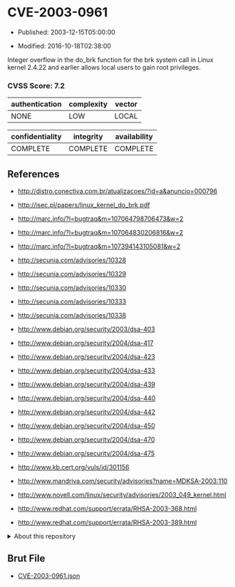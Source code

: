 # CVE-2003-0961

- Published: 2003-12-15T05:00:00

- Modified: 2016-10-18T02:38:00

Integer overflow in the do_brk function for the brk system call in Linux kernel 2.4.22 and earlier allows local users to gain root privileges.

### CVSS Score: **7.2**

| authentication | complexity | vector |
| --- | --- | --- |
| NONE | LOW | LOCAL |

| confidentiality | integrity | availability |
| --- | --- | --- |
| COMPLETE | COMPLETE | COMPLETE |

## References

* http://distro.conectiva.com.br/atualizacoes/?id=a&anuncio=000796

* http://isec.pl/papers/linux_kernel_do_brk.pdf

* http://marc.info/?l=bugtraq&m=107064798706473&w=2

* http://marc.info/?l=bugtraq&m=107064830206816&w=2

* http://marc.info/?l=bugtraq&m=107394143105081&w=2

* http://secunia.com/advisories/10328

* http://secunia.com/advisories/10329

* http://secunia.com/advisories/10330

* http://secunia.com/advisories/10333

* http://secunia.com/advisories/10338

* http://www.debian.org/security/2003/dsa-403

* http://www.debian.org/security/2004/dsa-417

* http://www.debian.org/security/2004/dsa-423

* http://www.debian.org/security/2004/dsa-433

* http://www.debian.org/security/2004/dsa-439

* http://www.debian.org/security/2004/dsa-440

* http://www.debian.org/security/2004/dsa-442

* http://www.debian.org/security/2004/dsa-450

* http://www.debian.org/security/2004/dsa-470

* http://www.debian.org/security/2004/dsa-475

* http://www.kb.cert.org/vuls/id/301156

* http://www.mandriva.com/security/advisories?name=MDKSA-2003:110

* http://www.novell.com/linux/security/advisories/2003_049_kernel.html

* http://www.redhat.com/support/errata/RHSA-2003-368.html

* http://www.redhat.com/support/errata/RHSA-2003-389.html

<details>
<summary>About this repository</summary> 

  This repository is part of the project [Live Hack CVE](https://github.com/Live-Hack-CVE). Main website can be found [www.live-hack.org](https://www.live-hack.org) 
  
  Made by [Sn0wAlice](https://github.com/Sn0wAlice) for the people that care about security and need to have a feed of the latest CVEs. Hope you enjoy it, don't forget to star the repo and follow me on [Twitter](https://twitter.com/Sn0wAlice) and [Github](https://github.com/Sn0wAlice). And that is my [personnal website](https://www.alice-snow.me/)

  - [Home Page](https://github.com/Live-Hack-CVE)
  - [Framework](https://github.com/Live-Hack-CVE/cve-framework)
  - [CVE database](https://github.com/Live-Hack-CVE/full_database)
  - [Changelog](https://github.com/Live-Hack-CVE/Changelog)
</details>

## Brut File

* [CVE-2003-0961.json](https://raw.githubusercontent.com/Live-Hack-CVE/full_database/main/cves/2003/CVE-2003-0961.json)

